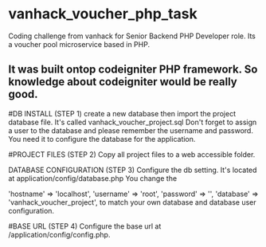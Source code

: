 # vanhack_voucher_php_task
Coding challenge from vanhack for Senior Backend PHP Developer role. Its a voucher​ pool​ ​microservice​ ​based​ ​in​​ PHP.

It was built ontop codeigniter PHP framework. So knowledge about codeigniter would be really good.
------------------------------------------------------------------

#DB INSTALL (STEP 1) create a new database then import the project database file. It's called vanhack_voucher_project.sql Don't forget to assign a user to the database and please remember the username and password. You need it to configure the database for the application.

#PROJECT FILES (STEP 2) Copy all project files to a web accessible folder.

DATABASE CONFIGURATION (STEP 3)
Configure the db setting. It's located at application/config/database.php You change the

'hostname' => 'localhost',
'username' => 'root',
'password' => '',
'database' => 'vanhack_voucher_project',
to match your own database and database user configuration.

#BASE URL (STEP 4) Configure the base url at /application/config/config.php.
